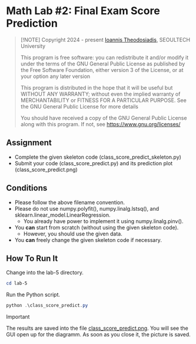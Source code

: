 # Math Lab #2: Final Exam Score Prediction
>
> [!NOTE]
> Copyright 2024 - present [Ioannis Theodosiadis](mailto:ioannis@seoultech.ac.kr), SEOULTECH University
>
> This program is free software: you can redistribute it and/or modify
> it under the terms of the GNU General Public License as published by
> the Free Software Foundation, either version 3 of the License, or
> at your option any later version
>
> This program is distributed in the hope that it will be useful
> but WITHOUT ANY WARRANTY; without even the implied warranty of
> MERCHANTABILITY or FITNESS FOR A PARTICULAR PURPOSE.  See the
> GNU General Public License for more details
>
> You should have received a copy of the GNU General Public License
> along with this program. If not, see <https://www.gnu.org/licenses/>

## Assignment

- Complete the given skeleton code (class_score_predict_skeleton.py)
- Submit your code (class_score_predict.py) and its prediction plot (class_score_predict.png)

## Conditions

- Please follow the above filename convention.
- Please do not use numpy.polyfit(), numpy.linalg.lstsq(), and sklearn.linear_model.LinearRegression.
  - You already have power to implement it using numpy.linalg.pinv().
- You **can** start from scratch (without using the given skeleton code).
  - However, you should use the given data.
- You **can** freely change the given skeleton code if necessary.

## How To Run It

Change into the lab-5 directory.

```PowerShell
cd lab-5
```

Run the Python script.

```PowerShell
python .\class_score_predict.py
```

> [!IMPORTANT]
> The results are saved into the file [class_score_predict.png](./class_score_predict.png).
> You will see the GUI open up for the diagramm. As soon as you close it, the picture is saved.

